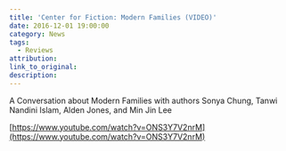 ```yaml
---
title: 'Center for Fiction: Modern Families (VIDEO)'
date: 2016-12-01 19:00:00
category: News
tags:
  - Reviews
attribution:
link_to_original:
description:
---
```



A Conversation about Modern Families with authors Sonya Chung, Tanwi Nandini Islam, Alden Jones, and Min Jin Lee

[https://www.youtube.com/watch?v=ONS3Y7V2nrM](https://www.youtube.com/watch?v=ONS3Y7V2nrM)